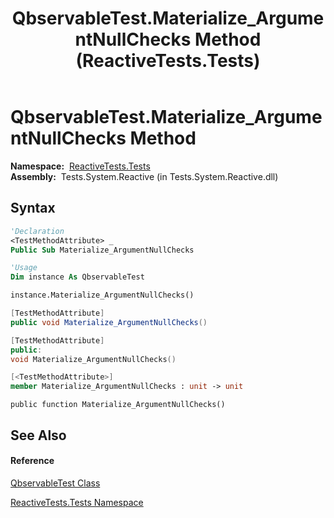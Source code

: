 ﻿---
title: QbservableTest.Materialize_ArgumentNullChecks Method  (ReactiveTests.Tests)
TOCTitle: Materialize_ArgumentNullChecks Method
ms:assetid: M:ReactiveTests.Tests.QbservableTest.Materialize_ArgumentNullChecks
ms:mtpsurl: https://msdn.microsoft.com/en-us/library/reactivetests.tests.qbservabletest.materialize_argumentnullchecks(v=VS.103)
ms:contentKeyID: 36620985
ms.date: 06/28/2011
mtps_version: v=VS.103
f1_keywords:
- ReactiveTests.Tests.QbservableTest.Materialize_ArgumentNullChecks
dev_langs:
- CSharp
- JScript
- VB
- FSharp
- c++
---

# QbservableTest.Materialize\_ArgumentNullChecks Method

**Namespace:**  [ReactiveTests.Tests](hh289046\(v=vs.103\).md)  
**Assembly:**  Tests.System.Reactive (in Tests.System.Reactive.dll)

## Syntax

``` vb
'Declaration
<TestMethodAttribute> _
Public Sub Materialize_ArgumentNullChecks
```

``` vb
'Usage
Dim instance As QbservableTest

instance.Materialize_ArgumentNullChecks()
```

``` csharp
[TestMethodAttribute]
public void Materialize_ArgumentNullChecks()
```

``` c++
[TestMethodAttribute]
public:
void Materialize_ArgumentNullChecks()
```

``` fsharp
[<TestMethodAttribute>]
member Materialize_ArgumentNullChecks : unit -> unit 
```

``` jscript
public function Materialize_ArgumentNullChecks()
```

## See Also

#### Reference

[QbservableTest Class](hh315250\(v=vs.103\).md)

[ReactiveTests.Tests Namespace](hh289046\(v=vs.103\).md)

